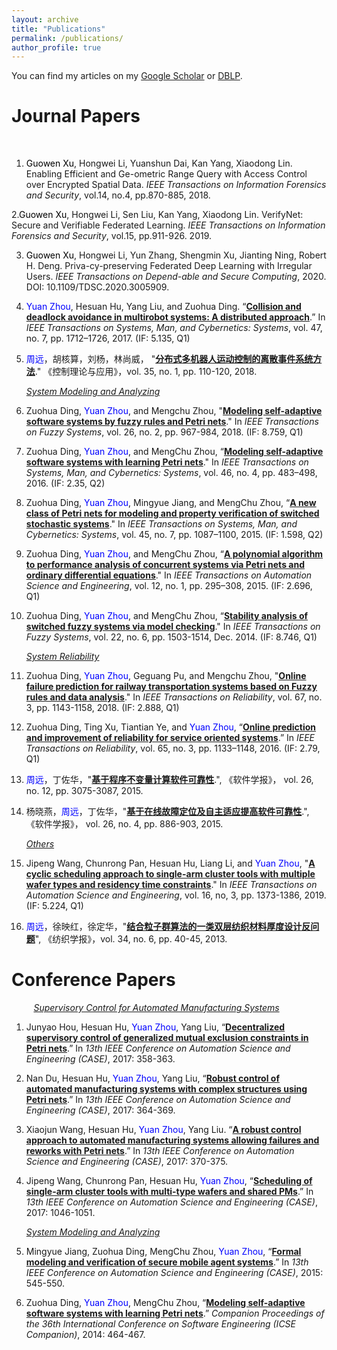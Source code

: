 ```yaml
---
layout: archive
title: "Publications"
permalink: /publications/
author_profile: true
---
```



You can find my articles on my [Google Scholar](https://scholar.google.com.hk/citations?user=MDKdG80AAAAJ&hl=zh-CN) or [DBLP](https://dblp.org/pid/87/10142.html).

**Journal Papers**
======

&nbsp;&nbsp;&nbsp;&nbsp;&nbsp;&nbsp;&nbsp;&nbsp; 


1. <span style="color:black">Guowen Xu</span>, Hongwei Li, Yuanshun Dai, Kan Yang, Xiaodong Lin. Enabling Efficient and Ge-ometric Range Query with Access Control over Encrypted Spatial Data. *IEEE Transactions on Information Forensics and Security*, vol.14, no.4, pp.870-885, 2018.

2.<span style="color:black">Guowen Xu</span>, Hongwei Li, Sen Liu, Kan Yang, Xiaodong Lin. VerifyNet: Secure and Verifiable Federated Learning. *IEEE Transactions on Information Forensics and Security*, vol.15, pp.911-926. 2019. 

3. <span style="color:black">Guowen Xu</span>, Hongwei Li, Yun Zhang, Shengmin Xu, Jianting Ning, Robert H. Deng. Priva-cy-preserving Federated Deep Learning with Irregular Users. *IEEE Transactions on Depend-able and Secure Computing*, 2020. DOI: 10.1109/TDSC.2020.3005909.

1. <span style="color:blue">Yuan Zhou</span>, Hesuan Hu, Yang Liu, and Zuohua Ding. “**[Collision and deadlock avoidance in multirobot systems: A distributed approach](https://ieeexplore.ieee.org/abstract/document/7875176)**.” In *IEEE Transactions on Systems, Man, and Cybernetics: Systems*, vol. 47, no. 7, pp. 1712–1726, 2017. (IF: 5.135, Q1)

1. <span style="color:blue">周远</span>，胡核算，刘杨，林尚威， "**[分布式多机器人运动控制的离散事件系统方法](http://jcta.alljournals.ac.cn/CTA_CN/ch/reader/create_pdf.aspx?file_no=CCTA160918&flag=1&journal_id=CTA_CN&year_id=2018)**." 《控制理论与应用》，vol. 35, no. 1, pp. 110-120, 2018.

   *<u>System Modeling and Analyzing</u>*

1. Zuohua Ding, <span style="color:blue">Yuan Zhou</span>, and Mengchu Zhou, "**[Modeling self-adaptive software systems by fuzzy rules and Petri nets](https://ieeexplore.ieee.org/abstract/document/7917321)**." In *IEEE Transactions on Fuzzy Systems*, vol. 26, no. 2, pp. 967-984, 2018. (IF: 8.759, Q1)

1. Zuohua Ding, <span style="color:blue">Yuan Zhou</span>, and MengChu Zhou, “**[Modeling self-adaptive software systems with learning Petri nets](https://ieeexplore.ieee.org/abstract/document/7115165)**." In *IEEE Transactions on Systems, Man, and Cybernetics: Systems*, vol. 46, no. 4, pp. 483–498, 2016. (IF: 2.35, Q2)

1. Zuohua Ding, <span style="color:blue">Yuan Zhou</span>, Mingyue Jiang, and MengChu Zhou, “**[A new class of Petri nets for modeling and property verification of switched stochastic systems](https://ieeexplore.ieee.org/abstract/document/6995961/)**." In *IEEE Transactions on Systems, Man, and Cybernetics: Systems*, vol. 45, no. 7, pp. 1087–1100, 2015. (IF: 1.598, Q2)

1. Zuohua Ding, <span style="color:blue">Yuan Zhou</span>, and MengChu Zhou, “**[A polynomial algorithm to performance analysis of concurrent systems via Petri nets and ordinary differential equations](https://ieeexplore.ieee.org/abstract/document/6684591)**." In *IEEE Transactions on Automation Science and Engineering*, vol. 12, no. 1, pp. 295–308, 2015. (IF: 2.696, Q1)

1. Zuohua Ding, <span style="color:blue">Yuan Zhou</span>, and MengChu Zhou, “**[Stability analysis of switched fuzzy systems via model checking](https://ieeexplore.ieee.org/abstract/document/6698303)**." In *IEEE Transactions on Fuzzy Systems*, vol. 22, no. 6, pp. 1503-1514, Dec. 2014. (IF: 8.746, Q1)

   *<u>System Reliability</u>*

1. Zuohua Ding, <span style="color:blue">Yuan Zhou</span>, Geguang Pu, and Mengchu Zhou, "**[Online failure prediction for railway transportation systems based on Fuzzy rules and data analysis](https://ieeexplore.ieee.org/abstract/document/8357501)**." In *IEEE Transactions on Reliability*, vol. 67, no. 3, pp. 1143-1158, 2018. (IF: 2.888, Q1)

1. Zuohua Ding, Ting Xu, Tiantian Ye, and <span style="color:blue">Yuan Zhou</span>, “**[Online prediction and improvement of reliability for service oriented systems](https://ieeexplore.ieee.org/abstract/document/7361770/)**.” In *IEEE Transactions on Reliability*, vol. 65, no. 3, pp. 1133–1148, 2016. (IF: 2.79, Q1)

1. <span style="color:blue">周远</span>，丁佐华，"**[基于程序不变量计算软件可靠性](http://www.jos.org.cn/jos/ch/reader/view_abstract.aspx?file_no=4803&flag=1)**.", 《软件学报》， vol. 26, no. 12, pp. 3075-3087, 2015.

1. 杨晓燕，<span style="color:blue">周远</span>，丁佐华，"**[基于在线故障定位及自主适应提高软件可靠性](http://www.jos.org.cn/jos/ch/reader/view_abstract.aspx?file_no=4761&flag=1)**.", 《软件学报》， vol. 26, no. 4, pp. 886-903, 2015.

   *<u>Others</u>*

1. Jipeng Wang, Chunrong Pan, Hesuan Hu, Liang Li, and <span style="color:blue">Yuan Zhou</span>, "**[A cyclic scheduling approach to single-arm cluster tools with multiple wafer types and residency time constraints](https://ieeexplore.ieee.org/abstract/document/8543218)**." In *IEEE Transactions on Automation Science and Engineering*, vol. 16, no, 3, pp. 1373-1386, 2019. (IF: 5.224, Q1)

1. <span style="color:blue">周远</span>，徐映红，徐定华，"**[结合粒子群算法的一类双层纺织材料厚度设计反问题](http://www.fzxb.org.cn/CN/Y2013/V34/I6/40)**", 《纺织学报》，vol. 34, no. 6, pp. 40-45, 2013.




**Conference Papers**
======

&nbsp;&nbsp;&nbsp;&nbsp;&nbsp;&nbsp;&nbsp;&nbsp;
*<u>Supervisory Control for Automated Manufacturing Systems</u>*

1. Junyao Hou, Hesuan Hu, <span style="color:blue">Yuan Zhou</span>, Yang Liu, “**[Decentralized supervisory control of generalized mutual exclusion constraints in Petri nets](https://ieeexplore.ieee.org/abstract/document/8256129)**.” In *13th IEEE Conference on Automation Science and Engineering (CASE)*, 2017: 358-363.

1. Nan Du, Hesuan Hu, <span style="color:blue">Yuan Zhou</span>, Yang Liu, “**[Robust control of automated manufacturing systems with complex structures using Petri nets](https://ieeexplore.ieee.org/abstract/document/8256130)**.” In *13th IEEE Conference on Automation Science and Engineering (CASE)*, 2017: 364-369.

1. Xiaojun Wang, Hesuan Hu, <span style="color:blue">Yuan Zhou</span>, Yang Liu. “**[A robust control approach to automated manufacturing systems allowing failures and reworks with Petri nets](https://ieeexplore.ieee.org/abstract/document/8256131)**.” In *13th IEEE Conference on Automation Science and Engineering (CASE)*, 2017:
370-375.

1. Jipeng Wang, Chunrong Pan, Hesuan Hu, <span style="color:blue">Yuan Zhou</span>, “**[Scheduling of single-arm cluster tools with multi-type wafers and shared PMs](https://ieeexplore.ieee.org/abstract/document/8256242)**.” In *13th IEEE Conference on Automation Science and Engineering (CASE)*, 2017: 1046-1051.

   *<u>System Modeling and Analyzing</u>*

1. Mingyue Jiang, Zuohua Ding, MengChu Zhou, <span style="color:blue">Yuan Zhou</span>, “**[Formal modeling and verification of secure mobile agent systems](https://ieeexplore.ieee.org/abstract/document/7294136)**.” In *13th IEEE Conference on Automation Science and Engineering (CASE)*, 2015: 545-550.

1. Zuohua Ding, <span style="color:blue">Yuan Zhou</span>, MengChu Zhou, “**[Modeling self-adaptive software systems with learning Petri nets](https://dl.acm.org/citation.cfm?id=2591113)**.” *Companion Proceedings of the 36th International Conference on Software Engineering (ICSE Companion)*, 2014: 464-467.

